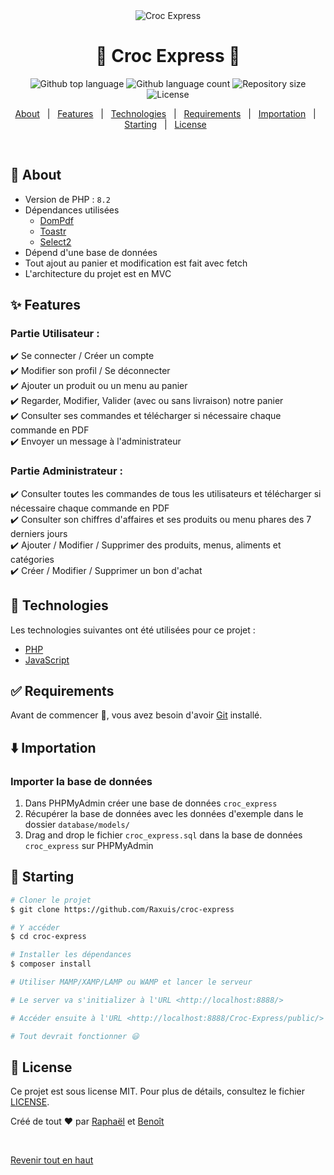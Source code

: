 <div align="center" id="top"> 
  <img src = 'https://i.ibb.co/QPFk1cq/Croc-Express.png' alt="Croc Express" />
</div>

<h1 align="center">🍕 Croc Express 🍔</h1>

<p align="center">
  <img alt="Github top language" src="https://img.shields.io/github/languages/top/Raxuis/croc-express?color=56BEB8">

  <img alt="Github language count" src="https://img.shields.io/github/languages/count/Raxuis/croc-express?color=56BEB8">

  <img alt="Repository size" src="https://img.shields.io/github/repo-size/Raxuis/croc-express?color=56BEB8">

  <img alt="License" src="https://img.shields.io/github/license/Raxuis/croc-express?color=56BEB8">
</p>
<p align="center">
  <a href="#dart-about">About</a> &#xa0; | &#xa0; 
  <a href="#sparkles-features">Features</a> &#xa0; | &#xa0;
  <a href="#rocket-technologies">Technologies</a> &#xa0; | &#xa0;
  <a href="#white_check_mark-requirements">Requirements</a> &#xa0; | &#xa0;
  <a href="#arrow_down-importation">Importation</a> &#xa0; | &#xa0;
  <a href="#checkered_flag-starting">Starting</a> &#xa0; | &#xa0;
  <a href="#memo-license">License</a> &#xa0;
</p>

<br>

## :dart: About

- Version de PHP : `8.2`
- Dépendances utilisées
  - [DomPdf](https://dompdf.github.io/)
  - [Toastr](https://codeseven.github.io/toastr/)
  - [Select2](https://select2.org/)
- Dépend d'une base de données
- Tout ajout au panier et modification est fait avec fetch
- L'architecture du projet est en MVC

## :sparkles: Features

### Partie Utilisateur :

:heavy_check_mark: Se connecter / Créer un compte\
:heavy_check_mark: Modifier son profil / Se déconnecter\
:heavy_check_mark: Ajouter un produit ou un menu au panier\
:heavy_check_mark: Regarder, Modifier, Valider (avec ou sans livraison) notre panier\
:heavy_check_mark: Consulter ses commandes et télécharger si nécessaire chaque commande en PDF\
:heavy_check_mark: Envoyer un message à l'administrateur

### Partie Administrateur :

:heavy_check_mark: Consulter toutes les commandes de tous les utilisateurs et télécharger si nécessaire chaque commande en PDF\
:heavy_check_mark: Consulter son chiffres d'affaires et ses produits ou menu phares des 7 derniers jours\
:heavy_check_mark: Ajouter / Modifier / Supprimer des produits, menus, aliments et catégories\
:heavy_check_mark: Créer / Modifier / Supprimer un bon d'achat

## :rocket: Technologies

Les technologies suivantes ont été utilisées pour ce projet :

- [PHP](https://www.php.net/)
- [JavaScript](https://developer.mozilla.org/en-US/docs/Web/JavaScript)

## :white_check_mark: Requirements

Avant de commencer :checkered_flag:, vous avez besoin d'avoir [Git](https://git-scm.com) installé.

## :arrow_down: Importation

### Importer la base de données

1. Dans PHPMyAdmin créer une base de données `croc_express`
2. Récupérer la base de données avec les données d'exemple dans le dossier `database/models/`
3. Drag and drop le fichier `croc_express.sql` dans la base de données `croc_express` sur PHPMyAdmin

## :checkered_flag: Starting

```bash
# Cloner le projet
$ git clone https://github.com/Raxuis/croc-express

# Y accéder
$ cd croc-express

# Installer les dépendances
$ composer install

# Utiliser MAMP/XAMP/LAMP ou WAMP et lancer le serveur

# Le server va s'initializer à l'URL <http://localhost:8888/>

# Accéder ensuite à l'URL <http://localhost:8888/Croc-Express/public/>

# Tout devrait fonctionner 😃
```

## :memo: License

Ce projet est sous license MIT. Pour plus de détails, consultez le fichier [LICENSE](LICENSE.md).

Créé de tout :heart: par <a href="https://github.com/Raxuis" target="_blank">Raphaël</a> et <a href="https://github.com/BenoitPrmt" target="_blank">Benoît</a>

&#xa0;

<a href="#top">Revenir tout en haut</a>

